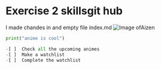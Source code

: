 # Exercise 2 skillsgit hub
I made chandes in and empty file index.md
![Image ofAizen](https://static.wikia.nocookie.net/bleach/images/c/c4/Ep46CaptainAizen.png/revision/latest/scale-to-width/360?cb=20200415062732&path-prefix=en0)

``` python
print("anime is cool")

-[ ]  Check all the upcoming animes
-[ ]  Make a watchlist
-[ ]  Complete the watchlist
